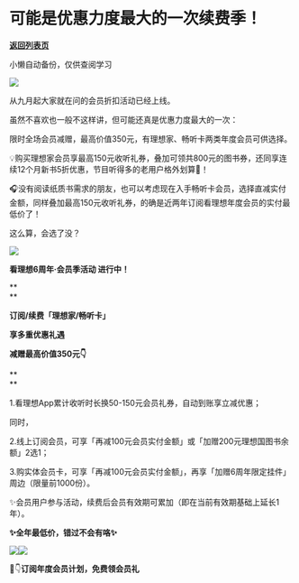 # 可能是优惠力度最大的一次续费季！

[**返回列表页**](/gzh/看理想)

小懒自动备份，仅供查阅学习

![](https://mmbiz.qpic.cn/mmbiz_png/aP7vrTpXJxRA0ViaNRqia18YGj5LgX4VSibTFXfBlkXZakYUA8yBkEQYYmpmDmxH0IZyeY4oUcOiabiaj1PywxF6StQ/640?wx_fmt=png)  

从九月起大家就在问的会员折扣活动已经上线。

  

虽然不喜欢也一般不这样讲，但可能还真是优惠力度最大的一次：

  

限时全场会员减赠，最高价值350元，有理想家、畅听卡两类年度会员可供选择。

  

💡购买理想家会员享最高150元收听礼券，叠加可领共800元的图书券，还同享连续12个月新书5折优惠，节目听得多的老用户格外划算🤨！

  

🎧没有阅读纸质书需求的朋友，也可以考虑现在入手畅听卡会员，选择直减实付金额，同样叠加最高150元收听礼券，的确是近两年订阅看理想年度会员的实付最低价了！

  

这么算，会选了没？

  

![](https://mmbiz.qpic.cn/mmbiz_jpg/aP7vrTpXJxT8AiaoiaC6uyu68E9SjvJJ8Oia2QicM7u4DuS3oUeIQbv64MGr0t8iaVPdvsu37PbBoyzzKmJPansdDug/640?wx_fmt=jpeg&from;=appmsg)

  

**看理想6周年·会员季活动 进行中！**

**  
**

**订阅/续费「理想家/畅听卡」**

**享多重优惠礼遇**

**减赠最高价值350元👇**

**  
**

1.看理想App累计收听时长换50-150元会员礼券，自动到账享立减优惠；

  

同时，

  

2.线上订阅会员，可享「再减100元会员实付金额」或「加赠200元理想国图书余额」2选1；

  

3.购实体会员卡，可享「再减100元会员实付金额」，再享「加赠6周年限定挂件」周边（限量前1000份）。

  

✨会员用户参与活动，续费后会员有效期可累加（即在当前有效期基础上延长1年）。

  

**✨全年最低价，错过不会有咯✨**

![](https://mmbiz.qpic.cn/mmbiz_jpg/aP7vrTpXJxT8AiaoiaC6uyu68E9SjvJJ8OiaC0Il5SjcKAZUjJpbJaa8T4aHjlKd2PQSjfFQIXiclfgVEqRQCAVaLQ/640?wx_fmt=jpeg&from;=appmsg)![](https://mmbiz.qpic.cn/mmbiz_jpg/aP7vrTpXJxT8AiaoiaC6uyu68E9SjvJJ8Ohjph1cvRybI7wdNj4A4BWia8AtgmGSjF2Wt74q3p5GckJsIqgvpcibdw/640?wx_fmt=jpeg&from;=appmsg)

  

🎡👇**订阅年度会员计划，免费领会员礼**


